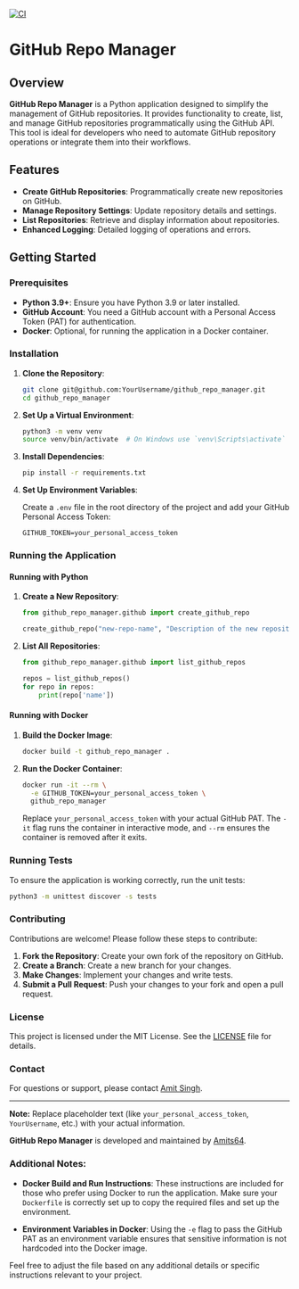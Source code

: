 [![CI](https://github.com/Amits64/github_repo_manager/actions/workflows/main.yml/badge.svg)](https://github.com/Amits64/github_repo_manager/actions/workflows/main.yml)

# GitHub Repo Manager

## Overview

**GitHub Repo Manager** is a Python application designed to simplify the management of GitHub repositories. It provides functionality to create, list, and manage GitHub repositories programmatically using the GitHub API. This tool is ideal for developers who need to automate GitHub repository operations or integrate them into their workflows.

## Features

- **Create GitHub Repositories**: Programmatically create new repositories on GitHub.
- **Manage Repository Settings**: Update repository details and settings.
- **List Repositories**: Retrieve and display information about repositories.
- **Enhanced Logging**: Detailed logging of operations and errors.

## Getting Started

### Prerequisites

- **Python 3.9+**: Ensure you have Python 3.9 or later installed.
- **GitHub Account**: You need a GitHub account with a Personal Access Token (PAT) for authentication.
- **Docker**: Optional, for running the application in a Docker container.

### Installation

1. **Clone the Repository**:

   ```bash
   git clone git@github.com:YourUsername/github_repo_manager.git
   cd github_repo_manager
   ```

2. **Set Up a Virtual Environment**:

   ```bash
   python3 -m venv venv
   source venv/bin/activate  # On Windows use `venv\Scripts\activate`
   ```

3. **Install Dependencies**:

   ```bash
   pip install -r requirements.txt
   ```

4. **Set Up Environment Variables**:

   Create a `.env` file in the root directory of the project and add your GitHub Personal Access Token:

   ```env
   GITHUB_TOKEN=your_personal_access_token
   ```

### Running the Application

#### Running with Python

1. **Create a New Repository**:

   ```python
   from github_repo_manager.github import create_github_repo

   create_github_repo("new-repo-name", "Description of the new repository")
   ```

2. **List All Repositories**:

   ```python
   from github_repo_manager.github import list_github_repos

   repos = list_github_repos()
   for repo in repos:
       print(repo['name'])
   ```

#### Running with Docker

1. **Build the Docker Image**:

   ```bash
   docker build -t github_repo_manager .
   ```

2. **Run the Docker Container**:

   ```bash
   docker run -it --rm \
     -e GITHUB_TOKEN=your_personal_access_token \
     github_repo_manager
   ```

   Replace `your_personal_access_token` with your actual GitHub PAT. The `-it` flag runs the container in interactive mode, and `--rm` ensures the container is removed after it exits.

### Running Tests

To ensure the application is working correctly, run the unit tests:

```bash
python3 -m unittest discover -s tests
```

### Contributing

Contributions are welcome! Please follow these steps to contribute:

1. **Fork the Repository**: Create your own fork of the repository on GitHub.
2. **Create a Branch**: Create a new branch for your changes.
3. **Make Changes**: Implement your changes and write tests.
4. **Submit a Pull Request**: Push your changes to your fork and open a pull request.

### License

This project is licensed under the MIT License. See the [LICENSE](LICENSE) file for details.

### Contact

For questions or support, please contact [Amit Singh](mailto:chauhanamit090@hotmail.com).

---

**Note:** Replace placeholder text (like `your_personal_access_token`, `YourUsername`, etc.) with your actual information.


**GitHub Repo Manager** is developed and maintained by [Amits64](https://github.com/Amits64).


### Additional Notes:

- **Docker Build and Run Instructions**: These instructions are included for those who prefer using Docker to run the application. Make sure your `Dockerfile` is correctly set up to copy the required files and set up the environment.

- **Environment Variables in Docker**: Using the `-e` flag to pass the GitHub PAT as an environment variable ensures that sensitive information is not hardcoded into the Docker image.

Feel free to adjust the file based on any additional details or specific instructions relevant to your project.